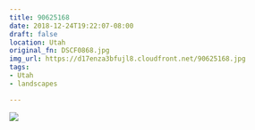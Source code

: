 ```yaml
---
title: 90625168
date: 2018-12-24T19:22:07-08:00
draft: false
location: Utah
original_fn: DSCF0868.jpg
img_url: https://d17enza3bfujl8.cloudfront.net/90625168.jpg 
tags:
- Utah
- landscapes

---
```


![](https://d17enza3bfujl8.cloudfront.net/90625168.jpg)
